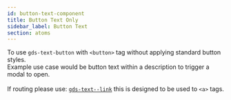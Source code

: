 ```yaml
---
id: button-text-component
title: Button Text Only
sidebar_label: Button Text
section: atoms
---
```


To use `gds-text-button` with `<button>` tag without applying standard button styles. 
<br/>
Example use case would be button text within a description to trigger a modal to open. 
<br/>
<br/>
If routing please use: <a href="/atoms/link-component" class="gds-text--link">`gds-text--link`</a> this is designed to be used to `<a>` tags.
